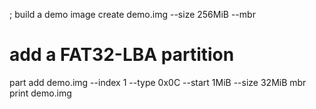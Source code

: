 ; build a demo image
create demo.img --size 256MiB --mbr
# add a FAT32-LBA partition
part add demo.img --index 1 --type 0x0C --start 1MiB --size 32MiB
mbr print demo.img